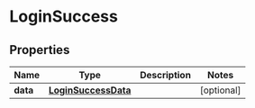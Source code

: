 

# LoginSuccess

## Properties

Name | Type | Description | Notes
------------ | ------------- | ------------- | -------------
**data** | [**LoginSuccessData**](LoginSuccessData.md) |  |  [optional]



